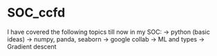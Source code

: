 # SOC_ccfd
I have covered the following topics till now in my SOC:
-> python (basic ideas)
-> numpy, panda, seaborn
-> google collab
-> ML and types
-> Gradient descent
